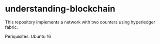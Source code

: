 # understanding-blockchain

This repository implements a network with two counters using hyperledger fabric.

Periquisites: Ubuntu 16
